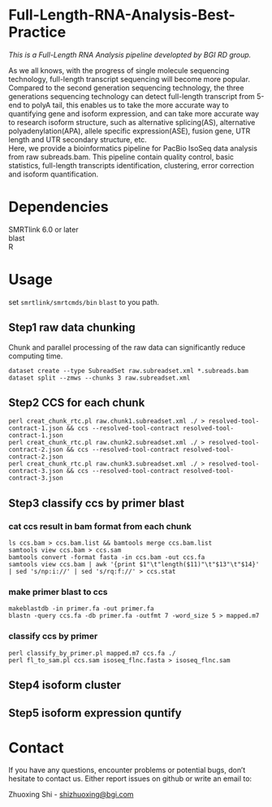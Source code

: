 # Full-Length-RNA-Analysis-Best-Practice
*This is a Full-Length RNA Analysis pipeline developted by BGI RD group.*

As we all knows, with the progress of single molecule sequencing technology, full-length transcript sequencing will become more popular. Compared to the second generation sequencing technology, the three generations sequencing technology can detect full-length transcript from 5-end to polyA tail, this enables us to take the more accurate way to quantifying gene and isoform expression, and can take more accurate way to research isoform structure, such as alternative splicing(AS), alternative polyadenylation(APA), allele specific expression(ASE), fusion gene, UTR length and UTR secondary structure, etc.   
Here, we provide a bioinformatics pipeline for PacBio IsoSeq data analysis from raw subreads.bam. This pipeline contain quality control, basic statistics, full-length transcripts identification, clustering, error correction and isoform quantification.   

# Dependencies   
SMRTlink 6.0 or later  
blast   
R

# Usage
set `smrtlink/smrtcmds/bin` `blast` to you path.

## Step1 raw data chunking
Chunk and parallel processing of the raw data can significantly reduce computing time.
```
dataset create --type SubreadSet raw.subreadset.xml *.subreads.bam
dataset split --zmws --chunks 3 raw.subreadset.xml
```
## Step2 CCS for each chunk
```
perl creat_chunk_rtc.pl raw.chunk1.subreadset.xml ./ > resolved-tool-contract-1.json && ccs --resolved-tool-contract resolved-tool-contract-1.json   
perl creat_chunk_rtc.pl raw.chunk2.subreadset.xml ./ > resolved-tool-contract-2.json && ccs --resolved-tool-contract resolved-tool-contract-2.json  
perl creat_chunk_rtc.pl raw.chunk3.subreadset.xml ./ > resolved-tool-contract-3.json && ccs --resolved-tool-contract resolved-tool-contract-3.json  
```
## Step3 classify ccs by primer blast
### cat ccs result in bam format from each chunk
```
ls ccs.bam > ccs.bam.list && bamtools merge ccs.bam.list
samtools view ccs.bam > ccs.sam
bamtools convert -format fasta -in ccs.bam -out ccs.fa 
samtools view ccs.bam | awk '{print $1"\t"length($11)"\t"$13"\t"$14}' | sed 's/np:i://' | sed 's/rq:f://' > ccs.stat 
```
### make primer blast to ccs
```
makeblastdb -in primer.fa -out primer.fa
blastn -query ccs.fa -db primer.fa -outfmt 7 -word_size 5 > mapped.m7 
```
### classify ccs by primer
```
perl classify_by_primer.pl mapped.m7 ccs.fa ./ 
perl fl_to_sam.pl ccs.sam isoseq_flnc.fasta > isoseq_flnc.sam 
```
## Step4 isoform cluster

## Step5 isoform expression quntify


# Contact
If you have any questions, encounter problems or potential bugs, don’t hesitate to contact us. Either report issues on github or write an email to:

Zhuoxing Shi - shizhuoxing@bgi.com
